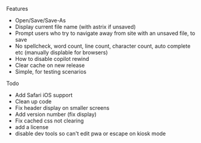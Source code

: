Features
- Open/Save/Save-As
- Display current file name (with astrix if unsaved)
- Prompt users who try to navigate away from site with an unsaved file, to save
- No spellcheck, word count, line count, character count, auto complete etc (manually displable for browsers)
- How to disable copilot rewind
- Clear cache on new release
- Simple, for testing scenarios


Todo
- Add Safari iOS support
- Clean up code
- Fix header display on smaller screens
- Add version number (fix display)
- Fix cached css not clearing
- add a license
- disable dev tools so can't edit pwa or escape on kiosk mode